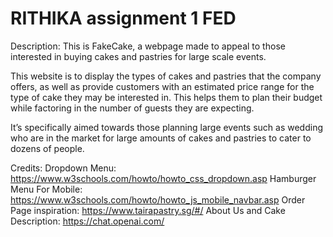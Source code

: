 # RITHIKA assignment 1 FED
Description: This is FakeCake, a webpage made to appeal to those interested in buying cakes and pastries for large scale events.

This website is to display the types of cakes and pastries that the company offers, as well as provide customers with an estimated price range for the type of cake they may be interested in. This helps them to plan their budget while factoring in the number of guests they are expecting.

It’s specifically aimed towards those planning large events such as wedding who are in the market for large amounts of cakes and pastries to cater to dozens of people.

Credits:
Dropdown Menu: https://www.w3schools.com/howto/howto_css_dropdown.asp
Hamburger Menu For Mobile: https://www.w3schools.com/howto/howto_js_mobile_navbar.asp
Order Page inspiration: https://www.tairapastry.sg/#/
About Us and Cake Description: https://chat.openai.com/

